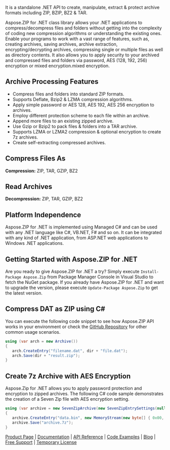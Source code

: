 It is a standalone .NET API to create, manipulate, extract & protect archive formats including ZIP, BZIP, BZ2 & TAR. 

Aspose.ZIP for .NET class library allows your .NET applications to compress/decompress files and folders without getting into the complexity of coding new compression algorithms or understanding the existing ones. Enable your programs to work with a vast range of features, such as, creating archives, saving archives, archive extraction, encrypting/decrypting archives, compressing single or multiple files as well as directory contents. It also allows you to apply security to your archived and compressed files and folders via password, AES (128, 192, 256) encryption or mixed encryption.mixed encryption.

## Archive Processing Features
- Compress files and folders into standard ZIP formats.
- Supports Deflate, Bzip2 & LZMA compression algorithms.
- Apply simple password or AES 128, AES 192, AES 256 encryption to archives.
- Employ different protection scheme to each file within an archive.
- Append more files to an existing zipped archive.
- Use Gzip or Bzip2 to pack files & folders into a TAR archive.
- Supports LZMA or LZMA2 compression & optional encryption to create 7z archives.
- Create self-extracting compressed archives.

## Compress Files As
**Compression:** ZIP, TAR, GZIP, BZ2

## Read Archives
**Decompression:** ZIP, TAR, GZIP, BZ2

## Platform Independence
Aspose.ZIP for .NET is implemented using Managed C# and can be used with any .NET language like C#, VB<span>.</span>NET, F# and so on. It can be integrated with any kind of .NET application, from ASP.NET web applications to Windows .NET applications. 


## Getting Started with Aspose.ZIP for .NET
Are you ready to give Aspose.ZIP for .NET a try? Simply execute `Install-Package Aspose.Zip` from Package Manager Console in Visual Studio to fetch the NuGet package. If you already have Aspose.ZIP for .NET and want to upgrade the version, please execute `Update-Package Aspose.Zip` to get the latest version.

## Compress DAT as ZIP using C#
You can execute the following code snippet to see how Aspose.ZIP API works in your environment or check the [GitHub Repository](https://github.com/aspose-zip/Aspose.ZIP-for-.NET) for other common usage scenarios. 
```csharp
using (var arch = new Archive())
{
   arch.CreateEntry("filename.dat", dir + "file.dat");
   arch.Save(dir + "result.zip");
}
```
## Create 7z Archive with AES Encryption
Aspose.Zip for .NET allows you to apply password protection and encryption to zipped archives. The following C# code sample demonstrates the creation of a Seven Zip file with AES encryption setting.
```csharp
using (var archive = new SevenZipArchive(new SevenZipEntrySettings(null, new SevenZipAESEncryptionSettings("p@s$"))))
{
   archive.CreateEntry("data.bin", new MemoryStream(new byte[] { 0x00, 0xFF }));
   archive.Save("archive.7z");
}
```

[Product Page](https://products.aspose.com/zip/net) | [Documentation](https://docs.aspose.com/display/zipnet/Home) | [API Reference](https://apireference.aspose.com/net/zip) | [Code Examples](https://github.com/aspose-zip/Aspose.ZIP-for-.NET) | [Blog](https://blog.aspose.com/category/zip/) | [Free Support](https://forum.aspose.com/c/zip) | [Temporary License](https://purchase.aspose.com/temporary-license)